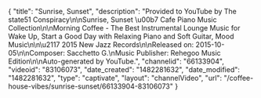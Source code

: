 {
    "title": "Sunrise, Sunset",
    "description": "Provided to YouTube by The state51 Conspiracy\n\nSunrise, Sunset \u00b7 Cafe Piano Music Collection\n\nMorning Coffee - The Best Instrumental Lounge Music for Wake Up, Start a Good Day with Relaxing Piano and Soft Guitar, Mood Music\n\n\u2117 2015 New Jazz Records\n\nReleased on: 2015-10-05\n\nComposer: Sacchetto G.\nMusic Publisher: Rehegoo Music Edition\n\nAuto-generated by YouTube.",
    "channelid": "66133904",
    "videoid": "83106073",
    "date_created": "1482281632",
    "date_modified": "1482281632",
    "type": "captivate",
    "layout": "channelVideo",
    "url": "\/coffee-house-vibes\/sunrise-sunset\/66133904-83106073"
}